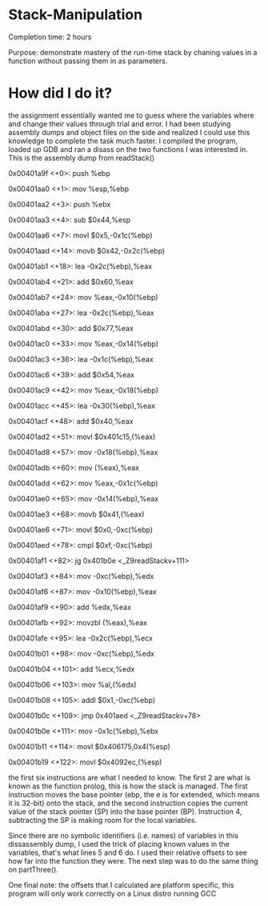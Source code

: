 # Stack-Manipulation

Completion time: 2 hours

Purpose: demonstrate mastery of the run-time stack by chaning values in a function without passing them in as parameters.

# How did I do it?
the assignment essentially wanted me to guess where the variables where and change their values through trial and error.  I had been studying
assembly dumps and object files on the side and realized I could use this knowledge to complete the task much faster.  I compiled the program,
loaded up GDB and ran a disass on the two functions I was interested in.  This is the assembly dump from readStack()

   0x00401a9f <+0>:     push   %ebp

   0x00401aa0 <+1>:     mov    %esp,%ebp

   0x00401aa2 <+3>:     push   %ebx

   0x00401aa3 <+4>:     sub    $0x44,%esp

   0x00401aa6 <+7>:     movl   $0x5,-0x1c(%ebp)

   0x00401aad <+14>:    movb   $0x42,-0x2c(%ebp)

   0x00401ab1 <+18>:    lea    -0x2c(%ebp),%eax

   0x00401ab4 <+21>:    add    $0x60,%eax

   0x00401ab7 <+24>:    mov    %eax,-0x10(%ebp)

   0x00401aba <+27>:    lea    -0x2c(%ebp),%eax

   0x00401abd <+30>:    add    $0x77,%eax

   0x00401ac0 <+33>:    mov    %eax,-0x14(%ebp)

   0x00401ac3 <+36>:    lea    -0x1c(%ebp),%eax

   0x00401ac6 <+39>:    add    $0x54,%eax

   0x00401ac9 <+42>:    mov    %eax,-0x18(%ebp)

   0x00401acc <+45>:    lea    -0x30(%ebp),%eax

   0x00401acf <+48>:    add    $0x40,%eax

   0x00401ad2 <+51>:    movl   $0x401c15,(%eax)

   0x00401ad8 <+57>:    mov    -0x18(%ebp),%eax

   0x00401adb <+60>:    mov    (%eax),%eax

   0x00401add <+62>:    mov    %eax,-0x1c(%ebp)

   0x00401ae0 <+65>:    mov    -0x14(%ebp),%eax

   0x00401ae3 <+68>:    movb   $0x41,(%eax)

   0x00401ae6 <+71>:    movl   $0x0,-0xc(%ebp)

   0x00401aed <+78>:    cmpl   $0xf,-0xc(%ebp)

   0x00401af1 <+82>:    jg     0x401b0e <_Z9readStackv+111>

   0x00401af3 <+84>:    mov    -0xc(%ebp),%edx

   0x00401af6 <+87>:    mov    -0x10(%ebp),%eax

   0x00401af9 <+90>:    add    %edx,%eax

   0x00401afb <+92>:    movzbl (%eax),%eax

   0x00401afe <+95>:    lea    -0x2c(%ebp),%ecx

   0x00401b01 <+98>:    mov    -0xc(%ebp),%edx

   0x00401b04 <+101>:   add    %ecx,%edx

   0x00401b06 <+103>:   mov    %al,(%edx)

   0x00401b08 <+105>:   addl   $0x1,-0xc(%ebp)

   0x00401b0c <+109>:   jmp    0x401aed <_Z9readStackv+78>

   0x00401b0e <+111>:   mov    -0x1c(%ebp),%ebx

   0x00401b11 <+114>:   movl   $0x406175,0x4(%esp)

   0x00401b19 <+122>:   movl   $0x4092ec,(%esp)

   the first six instructions are what I needed to know. The first 2 are what is known as the function prolog, this is how the stack
   is managed.  The first instruction moves the base pointer (ebp, the e is for extended, which means it is 32-bit) onto the stack, and
   the second instruction copies the current value of the stack pointer (SP) into the base pointer (BP).  Instruction 4, subtracting the SP
   is making room for the local variables.  

   Since there are no symbolic identifiers (i.e. names) of variables in this dissassembly dump, I used the trick of placing known values in
   the variables, that's what lines 5 and 6 do.  I used their relative offsets to see how far into the function they were.  The next step
   was to do the same thing on partThree().

   One final note: the offsets that I calculated are platform specific, this program will only work correctly on a Linux distro running GCC
